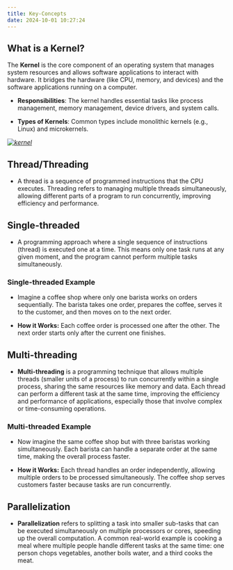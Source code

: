 ```yaml
---
title: Key-Concepts
date: 2024-10-01 10:27:24
---
```

## What is a Kernel?
The **Kernel** is the core component of an operating system that manages system resources and allows software applications to interact with hardware. It bridges the hardware (like CPU, memory, and devices) and the software applications running on a computer.

- **Responsibilities**: The kernel handles essential tasks like process management, memory management, device drivers, and system calls.

- **Types of Kernels**: Common types include monolithic kernels (e.g., Linux) and microkernels.

[_![kernel](https://github.com/user-attachments/assets/007fc28c-0100-4f59-87e9-1fcd52d55998)_](https://www.youtube.com/watch?v=xsHRCnmxLT8)


> 

## Thread/Threading
* A thread is a sequence of programmed instructions that the CPU executes. Threading refers to managing multiple threads simultaneously, allowing different parts of a program to run concurrently, improving efficiency and performance.

## Single-threaded
* A programming approach where a single sequence of instructions (thread) is executed one at a time. This means only one task runs at any given moment, and the program cannot perform multiple tasks simultaneously.

### Single-threaded Example
 
* Imagine a coffee shop where only one barista works on orders sequentially. The barista takes one order, prepares the coffee, serves it to the customer, and then moves on to the next order. 

* **How it Works:** Each coffee order is processed one after the other. The next order starts only after the current one finishes.

## Multi-threading

* **Multi-threading** is a programming technique that allows multiple threads (smaller units of a process) to run concurrently within a single process, sharing the same resources like memory and data. Each thread can perform a different task at the same time, improving the efficiency and performance of applications, especially those that involve complex or time-consuming operations.

### Multi-threaded Example

* Now imagine the same coffee shop but with three baristas working simultaneously. Each barista can handle a separate order at the same time, making the overall process faster.

* **How it Works:** Each thread handles an order independently, allowing multiple orders to be processed simultaneously. The coffee shop serves customers faster because tasks are run concurrently.

## Parallelization

* **Parallelization** refers to splitting a task into smaller sub-tasks that can be executed simultaneously on multiple processors or cores, speeding up the overall computation. A common real-world example is cooking a meal where multiple people handle different tasks at the same time: one person chops vegetables, another boils water, and a third cooks the meat.